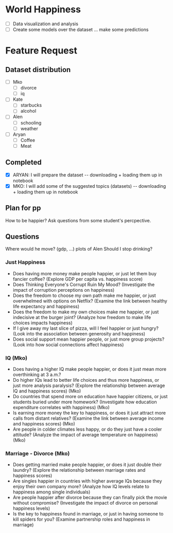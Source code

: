 # World Happiness

- [ ] Data visualization and analysis
- [ ] Create some models over the dataset ... make some predictions

# Feature Request

## Dataset distribution

- [ ] Mko
  - [ ] divorce
  - [ ] iq
- [ ] Kate
  - [ ] starbucks
  - [ ] alcohol
- [ ] Alen
  - [ ] schooling
  - [ ] weather
- [ ] Aryan
  - [ ] Coffee
  - [ ] Meat

## Completed

- [x] ARYAN: I will prepare the dataset -- downloading + loading them up in notebook
- [x] MKO: I will add some of the suggested topics (datasets) -- downloading + loading them up in notebook

## Plan for pp

How to be happier?
Ask questions from some student's percpective.

## Questions

Where would he move? (gdp, ...) plots of Alen
Should I stop drinking?

### Just Happiness
- Does having more money make people happier, or just let them buy fancier coffee? (Explore GDP per capita vs. happiness score)
- Does Thinking Everyone's Corrupt Ruin My Mood? (Investigate the impact of corruption perceptions on happiness)
- Does the freedom to choose my own path make me happier, or just overwhelmed with options on Netflix? (Examine the link between healthy life expectancy and happiness)
- Does the freedom to make my own choices make me happier, or just indecisive at the burger joint? (Analyze how freedom to make life choices impacts happiness)
- If I give away my last slice of pizza, will I feel happier or just hungry? (Look into the association between generosity and happiness)
- Does social support mean happier people, or just more group projects? (Look into how social connections affect happiness)

### IQ (Mko)
- Does having a higher IQ make people happier, or does it just mean more overthinking at 3 a.m.? 
- Do higher IQs lead to better life choices and thus more happiness, or just more analysis paralysis? (Explore the relationship between average IQ and happiness scores) (Mko)
- Do countries that spend more on education have happier citizens, or just students buried under more homework? (Investigate how education expenditure correlates with happiness) (Mko)
- Is earning more money the key to happiness, or does it just attract more calls from distant relatives? (Examine the link between average income and happiness scores) (Mko)
- Are people in colder climates less happy, or do they just have a cooler attitude? (Analyze the impact of average temperature on happiness) (Mko)

### Marriage - Divorce (Mko)
- Does getting married make people happier, or does it just double their laundry? (Explore the relationship between marriage rates and happiness scores)
- Are singles happier in countries with higher average IQs because they enjoy their own company more? (Analyze how IQ levels relate to happiness among single individuals)
- Are people happier after divorce because they can finally pick the movie without compromise? (Investigate the impact of divorce on personal happiness levels)
- Is the key to happiness found in marriage, or just in having someone to kill spiders for you? (Examine partnership roles and happiness in marriage)






